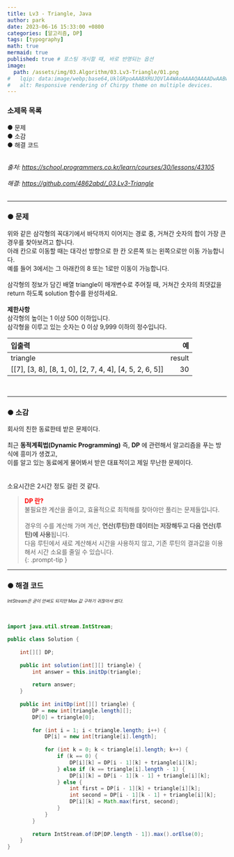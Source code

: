 ```yaml
---
title: Lv3 - Triangle, Java
author: park
date: 2023-06-16 15:33:00 +0800
categories: [알고리즘, DP]
tags: [typography]
math: true
mermaid: true
published: true # 포스팅 개시할 때, 바로 반영되는 옵션
image: 
  path: /assets/img/03.Algorithm/03.Lv3-Triangle/01.png
#   lqip: data:image/webp;base64,UklGRpoAAABXRUJQVlA4WAoAAAAQAAAADwAABwAAQUxQSDIAAAARL0AmbZurmr57yyIiqE8oiG0bejIYEQTgqiDA9vqnsUSI6H+oAERp2HZ65qP/VIAWAFZQOCBCAAAA8AEAnQEqEAAIAAVAfCWkAALp8sF8rgRgAP7o9FDvMCkMde9PK7euH5M1m6VWoDXf2FkP3BqV0ZYbO6NA/VFIAAAA
#   alt: Responsive rendering of Chirpy theme on multiple devices.
---
```


### 소제목 목록
● 문제<br/>
● 소감<br/>
● 해결 코드<br/>
<br/>

<i>출처: https://school.programmers.co.kr/learn/courses/30/lessons/43105</i><br/>
<br/>
<i>해결: https://github.com/4862abd/_03.Lv3-Triangle</i><br/>
<br/>

---

### ● 문제

위와 같은 삼각형의 꼭대기에서 바닥까지 이어지는 경로 중, 거쳐간 숫자의 합이 가장 큰 경우를 찾아보려고 합니다.<br/>
아래 칸으로 이동할 때는 대각선 방향으로 한 칸 오른쪽 또는 왼쪽으로만 이동 가능합니다.<br/>
예를 들어 3에서는 그 아래칸의 8 또는 1로만 이동이 가능합니다.<br/>
<br/>
삼각형의 정보가 담긴 배열 triangle이 매개변수로 주어질 때, 거쳐간 숫자의 최댓값을 return 하도록 solution 함수를 완성하세요.<br/>
<br/>
<b>제한사항</b><br/>
삼각형의 높이는 1 이상 500 이하입니다.<br/>
삼각형을 이루고 있는 숫자는 0 이상 9,999 이하의 정수입니다.<br/>

| 입출력                       | 예 |
|:-----------------------------|--------:|
| triangle                     | result  |
| [[7], [3, 8], [8, 1, 0], [2, 7, 4, 4], [4, 5, 2, 6, 5]]          | 30 |

<br/>

---

### ● 소감

회사의 친한 동료한테 받은 문제이다.<br/>
<br/>
최근 <b>동적계획법(Dynamic Programming)</b> 즉, <b>DP</b> 에 관련해서 알고리즘을 푸는 방식에 흥미가 생겼고,<br/>
이를 알고 있는 동료에게 물어봐서 받은 대표적이고 제일 무난한 문제이다.<br/>
<br/>
<br/>
소요시간은 2시간 정도 걸린 것 같다.<br/>

> <b style="color: red;">DP 란?</b><br/>
> 불필요한 계산을 줄이고, 효율적으로 최적해를 찾아야만 풀리는 문제들입니다.<br/>
> <br/>
> 경우의 수를 계산해 가며 계산, <b>연산(루틴)한 데이터는 저장해두고 다음 연산(루틴)에 사용</b>됩니다.<br/>
> 다음 루틴에서 새로 계산해서 시간을 사용하지 않고, 기존 루틴의 결과값을 이용해서 시간 소요를 줄일 수 있습니다.<br/>
{: .prompt-tip }

---

### ● 해결 코드

<i style="font-size: 10px;">IntStream은 굳이 안써도 되지만 Max 값 구하기 귀찮아서 썼다.</i><br/>
<br/>

```java

import java.util.stream.IntStream;

public class Solution {
    
    int[][] DP;
    
    public int solution(int[][] triangle) {
        int answer = this.initDp(triangle);
        
        return answer;
    }
    
    public int initDp(int[][] triangle) {
        DP = new int[triangle.length][];
        DP[0] = triangle[0];
        
        for (int i = 1; i < triangle.length; i++) {
            DP[i] = new int[triangle[i].length];
            
            for (int k = 0; k < triangle[i].length; k++) {
                if (k == 0) {
                    DP[i][k] = DP[i - 1][k] + triangle[i][k];
                } else if (k == triangle[i].length - 1) {
                    DP[i][k] = DP[i - 1][k - 1] + triangle[i][k];
                } else {
                    int first = DP[i - 1][k] + triangle[i][k];
                    int second = DP[i - 1][k - 1] + triangle[i][k];
                    DP[i][k] = Math.max(first, second);
                }
            }
        }
        
        return IntStream.of(DP[DP.length - 1]).max().orElse(0);
    }
}

```